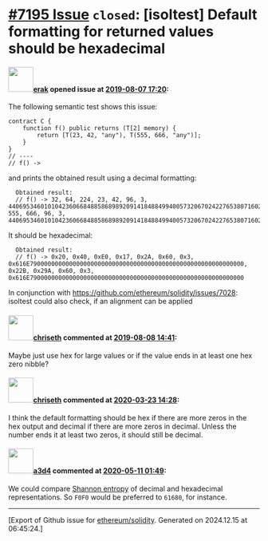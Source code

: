 # [\#7195 Issue](https://github.com/ethereum/solidity/issues/7195) `closed`: [isoltest] Default formatting for returned values should be hexadecimal

#### <img src="https://avatars.githubusercontent.com/u/20012009?u=61e903cf16bc5f3353db1d571401e2e71b6f61ed&v=4" width="50">[erak](https://github.com/erak) opened issue at [2019-08-07 17:20](https://github.com/ethereum/solidity/issues/7195):

The following semantic test shows this issue:

```
contract C {
    function f() public returns (T[2] memory) {
        return [T(23, 42, "any"), T(555, 666, "any")];
    }
}
// ----
// f() ->
```
and prints the obtained result using a decimal formatting:
```
  Obtained result:
  // f() -> 32, 64, 224, 23, 42, 96, 3, 44069534601010423606684885868989209141848849940057320670242276538071602167808, 555, 666, 96, 3, 44069534601010423606684885868989209141848849940057320670242276538071602167808

```
It should be hexadecimal:
```
  Obtained result:
  // f() -> 0x20, 0x40, 0xE0, 0x17, 0x2A, 0x60, 0x3, 0x616E790000000000000000000000000000000000000000000000000000000000, 0x22B, 0x29A, 0x60, 0x3, 0x616E790000000000000000000000000000000000000000000000000000000000
```

In conjunction with https://github.com/ethereum/solidity/issues/7028: isoltest could also check, if an alignment can be applied

#### <img src="https://avatars.githubusercontent.com/u/9073706?v=4" width="50">[chriseth](https://github.com/chriseth) commented at [2019-08-08 14:41](https://github.com/ethereum/solidity/issues/7195#issuecomment-519548328):

Maybe just use hex for large values or if the value ends in at least one hex zero nibble?

#### <img src="https://avatars.githubusercontent.com/u/9073706?v=4" width="50">[chriseth](https://github.com/chriseth) commented at [2020-03-23 14:28](https://github.com/ethereum/solidity/issues/7195#issuecomment-602630377):

I think the default formatting should be hex if there are more zeros in the hex output and decimal if there are more zeros in decimal. Unless the number ends it at least two zeros, it should still be decimal.

#### <img src="https://avatars.githubusercontent.com/u/60588784?v=4" width="50">[a3d4](https://github.com/a3d4) commented at [2020-05-11 01:49](https://github.com/ethereum/solidity/issues/7195#issuecomment-626429720):

We could compare [Shannon entropy](https://rosettacode.org/wiki/Entropy) of decimal and hexadecimal representations. So `F0F0` would be preferred to `61680`, for instance.


-------------------------------------------------------------------------------



[Export of Github issue for [ethereum/solidity](https://github.com/ethereum/solidity). Generated on 2024.12.15 at 06:45:24.]
